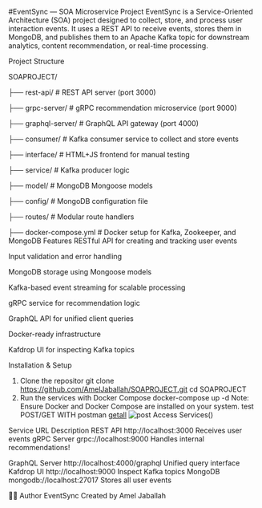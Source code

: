 #EventSync — SOA Microservice Project
EventSync is a Service-Oriented Architecture (SOA) project designed to collect, store, and process user interaction events. It uses a REST API to receive events, stores them in MongoDB, and publishes them to an Apache Kafka topic for downstream analytics, content recommendation, or real-time processing.

Project Structure

SOAPROJECT/

├── rest-api/           # REST API server (port 3000)


├── grpc-server/        # gRPC recommendation microservice (port 9000)

├── graphql-server/     # GraphQL API gateway (port 4000)

├── consumer/           # Kafka consumer service to collect and store events

├── interface/          # HTML+JS frontend for manual testing

├── service/            # Kafka producer logic

├── model/              # MongoDB Mongoose models

├── config/             # MongoDB configuration file

├── routes/             # Modular route handlers

├── docker-compose.yml  # Docker setup for Kafka, Zookeeper, and MongoDB
 Features
 RESTful API for creating and tracking user events

 Input validation and error handling

 MongoDB storage using Mongoose models

 Kafka-based event streaming for scalable processing

 gRPC service for recommendation logic

 GraphQL API for unified client queries

 Docker-ready infrastructure

 Kafdrop UI for inspecting Kafka topics

Installation & Setup
1. Clone the repositor
git clone https://github.com/AmelJaballah/SOAPROJECT.git
cd SOAPROJECT
2. Run the services with Docker Compose
docker-compose up -d
Note: Ensure Docker and Docker Compose are installed on your system.
test POST/GET WITH postman
[getall](https://github.com/user-attachments/assets/353fb0a8-1ec4-4b0c-ac05-f26ffcbdb383)
![post](https://github.com/user-attachments/assets/6193334a-151b-4d0e-b8e6-07655f453fd9)
Access Services()

Service	URL	Description
REST API	http://localhost:3000	Receives user events
gRPC Server	grpc://localhost:9000	Handles internal recommendations!

GraphQL Server	http://localhost:4000/graphql	Unified query interface
Kafdrop UI	http://localhost:9000	Inspect Kafka topics
MongoDB	mongodb://localhost:27017	Stores all user events

👩‍💻 Author
EventSync
Created by Amel Jaballah

